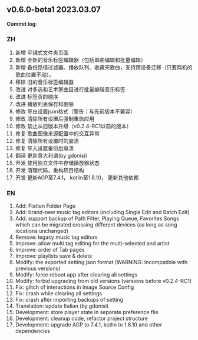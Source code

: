 ## **v0.6.0-beta1 2023.03.07**

**Commit log**: 

### ZH
1. 新增 平铺式文件夹页面
2. 新增 全新的音乐标签编辑器（包括单曲编辑和批量编辑）
3. 新增 备份路径过滤器、播放队列、收藏夹歌曲，支持跨设备迁移（只要两机的歌曲位置不动）。
4. 移除 旧的音乐标签编辑器
5. 改进 对多选和艺术家曲目进行批量编辑音乐标签
6. 改进 标签页的顺序
7. 改进 播放列表保存和删除
8. 修改 导出设置json格式（警告：与先前版本不兼容）
9. 修改 清除所有设置后强制重启应用
10. 修改 禁止从旧版本升级（v0.2.4-RC1以前的版本）
11. 修复 歌曲图像来源配置中的交互异常
12. 修复 清除所有设置时的崩溃
13. 修复 导入设置备份后崩溃
14. 翻译 更新意大利语(by gdonisi)
15. 开发 使用独立文件中存储播放器状态
16. 开发 清理代码，重构项目结构
17. 开发 更新AGP至7.4.1， kotlin至1.8.10， 更新其他依赖


### EN
1. Add: Flatten Folder Page
2. Add: brand-new music tag editors (including Single Edit and Batch Edit)
3. Add: support backup of Path Filter, Playing Queue, Favorites Songs which can be migrated crossing different devices (as long as song locations unchanged)
4. Remove: legacy music tag editors
5. Improve: allow multi tag editing for the multi-selected and artist
6. Improve: order of Tab pages
7. Improve: playlists save & delete 
8. Modify: the exported setting json format (WARNING: Incompatible with previous versions)
9. Modify: force reboot app after clearing all settings
10. Modify: forbid upgrading from old versions (versions before v0.2.4-RC1)
11. Fix: glitch of interactions in Image Source Config
12. Fix: crash while clearing all settings
13. Fix: crash after importing backups of setting
14. Translation: update Italian (by gdonisi)
15. Development: store player state in separate preference file
16. Development: cleanup code, refactor project structure
17. Development: upgrade AGP to 7.4.1, kotlin to 1.8.10 and other dependencies


